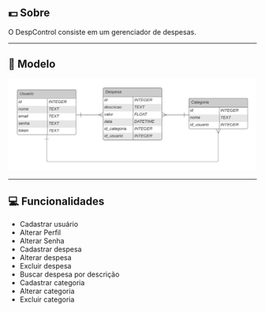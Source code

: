 ## 💵 Sobre

O DespControl consiste em um gerenciador de despesas.

---

<!-- 
## ⚙️ Como executar o projeto

```bash
python ./main.py
```

Ou também:

```bash
uvicorn main:app --reload 
```

---
-->

## 📌 Modelo

![Modelo](https://github.com/4L1C3-R4BB1T/despcontrol/blob/main/modelo.png)

---

## 💻 Funcionalidades 

* Cadastrar usuário
* Alterar Perfil
* Alterar Senha 
* Cadastrar despesa
* Alterar despesa
* Excluir despesa  
* Buscar despesa por descrição  
* Cadastrar categoria
* Alterar categoria
* Excluir categoria  
